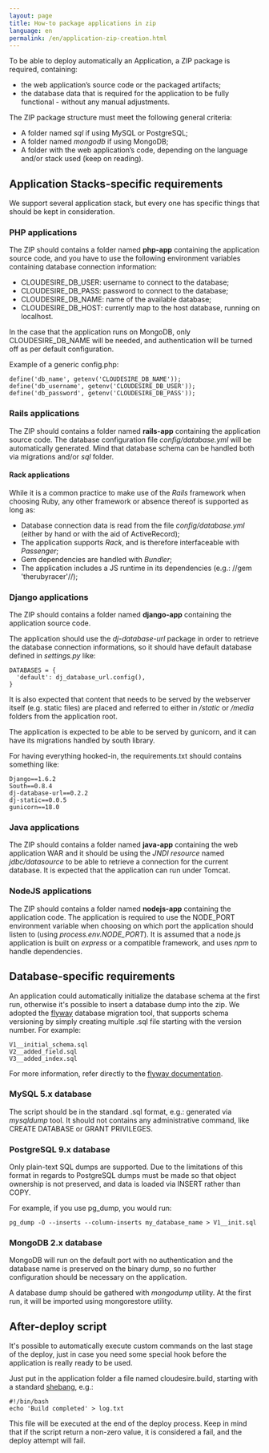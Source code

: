 ```yaml
---
layout: page
title: How-to package applications in zip
language: en
permalink: /en/application-zip-creation.html
---
```


To be able to deploy automatically an Application, a ZIP package is required, containing:

  * the web application’s source code or the packaged artifacts;
  * the database data that is required for the application to be fully functional - without any manual adjustments.

The ZIP package structure must meet the following general criteria:

  * A folder named *sql* if using MySQL or PostgreSQL;
  * A folder named *mongodb* if using MongoDB;
  * A folder with the web application’s code, depending on the language and/or stack used (keep on reading).

## Application Stacks-specific requirements

We support several application stack, but every one has specific things that should be kept in consideration.

### PHP applications

The ZIP should contains a folder named **php-app** containing the application source code, and you have to use the following environment variables containing database connection information:

  * CLOUDESIRE_DB_USER: username to connect to the database;
  * CLOUDESIRE_DB_PASS: password to connect to the database;
  * CLOUDESIRE_DB_NAME: name of the available database;
  * CLOUDESIRE_DB_HOST: currently map to the host database, running on localhost.

In the case that the application runs on MongoDB, only CLOUDESIRE_DB_NAME will be needed, and authentication will be turned off as per default configuration.

Example of a generic config.php:

```
define('db_name', getenv('CLOUDESIRE_DB_NAME'));
define('db_username', getenv('CLOUDESIRE_DB_USER'));
define('db_password', getenv('CLOUDESIRE_DB_PASS'));
```

### Rails applications

The ZIP should contains a folder named **rails-app** containing the application source code. The database configuration file *config/database.yml* will be automatically generated. Mind that database schema can be handled both via migrations and/or *sql* folder.

#### Rack applications

While it is a common practice to make use of the *Rails* framework when choosing Ruby, any other framework  or absence thereof is supported as long as:

* Database connection data is read from the file *config/database.yml*
 (either by hand or with the aid of ActiveRecord);
* The application supports *Rack*, and is therefore interfaceable with *Passenger*;
* Gem dependencies are handled with *Bundler*;
* The application includes a JS runtime in its dependencies (e.g.: //gem 'therubyracer'//);

### Django applications

The ZIP should contains a folder named **django-app** containing the application source code.

The application should use the *dj-database-url* package in order to retrieve the database connection informations, so it should have default database defined in *settings.py* like:

```
DATABASES = {
  'default': dj_database_url.config(),
}
```

It is also expected that content that needs to be served by the webserver itself (e.g. static files) are placed and referred to either in */static* or */media*
 folders from the application root.

The application is expected to be able to be served by gunicorn, and it can have its migrations handled by south library.

For having everything hooked-in, the requirements.txt should contains something like:

```
Django==1.6.2
South==0.8.4
dj-database-url==0.2.2
dj-static==0.0.5
gunicorn==18.0
```

### Java applications

The ZIP should contains a folder named **java-app** containing the web application WAR and it should be using the *JNDI resource* named *jdbc/datasource* to be able to retrieve a connection for the current database. It is expected that the application can run under Tomcat.

### NodeJS applications

The ZIP should contains a folder named **nodejs-app** containing the application code. The application is required to use the NODE_PORT environment variable when choosing on which port the application should listen to (using *process.env.NODE_PORT*). It is assumed that a node.js application is built on *express* or a compatible framework, and uses *npm* to handle dependencies.

## Database-specific requirements

An application could automatically initialize the database schema at the first run, otherwise it's possible to insert a database dump into the zip.
We adopted the [flyway](http://flywaydb.org/) database migration tool, that supports schema versioning by simply creating multiple .sql file starting with the version number. For example:

```
V1__initial_schema.sql
V2__added_field.sql
V3__added_index.sql
```

For more information, refer directly to the [flyway documentation](http://flywaydb.org/documentation/migration/sql.html).

### MySQL 5.x database

The script should be in the standard .sql format, e.g.: generated via *mysqldump* tool. It should not contains any administrative command, like CREATE DATABASE or GRANT PRIVILEGES.

### PostgreSQL 9.x database

Only plain-text SQL dumps are supported. Due to the limitations of this format in regards to PostgreSQL dumps must be made so that object ownership is not preserved, and data is loaded via INSERT rather than COPY.

For example, if you use pg_dump, you would run:

```
pg_dump -O --inserts --column-inserts my_database_name > V1__init.sql
```

### MongoDB 2.x database

MongoDB will run on the default port with no authentication and the database name is preserved on the binary dump, so no further configuration should be necessary on the application.

A database dump should be gathered with *mongodump* utility. At the first run, it will be imported using mongorestore utility.

## After-deploy script

It's possible to automatically execute custom commands on the last stage of the deploy, just in case you need some special hook before the application is really ready to be used.

Just put in the application folder a file named cloudesire.build, starting with a standard [shebang](http://en.wikipedia.org/wiki/Shebang_(Unix)), e.g.:

```
#!/bin/bash
echo 'Build completed' > log.txt
```

This file will be executed at the end of the deploy process. Keep in mind that if the script return a non-zero value, it is considered a fail, and the deploy attempt will fail.
